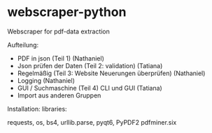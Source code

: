 # webscraper-python
Webscraper for pdf-data extraction

Aufteilung: 
- PDF in json (Teil 1) (Nathaniel)
- Json prüfen der Daten (Teil 2: validation) (Tatiana)
- Regelmäßig (Teil 3: Website Neuerungen überprüfen) (Nathaniel)
- Logging (Nathaniel)
- GUI / Suchmaschine (Teil 4) CLI und GUI (Tatiana)
- Import aus anderen Gruppen 


Installation: 
libraries:

requests, 
os, 
bs4, 
urllib.parse, 
pyqt6, 
PyPDF2
pdfminer.six

